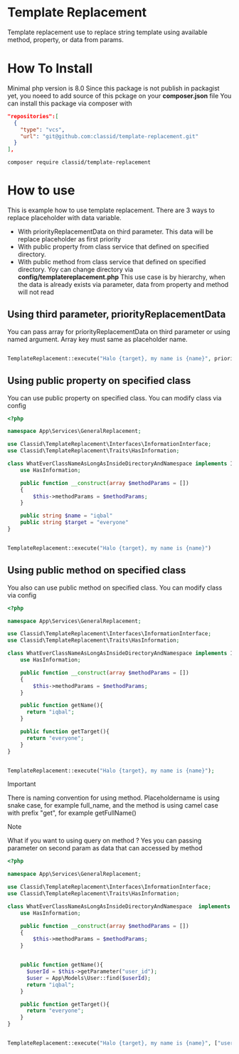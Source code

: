 # Template Replacement
Template replacement use to replace string template using available method, property, or data from params.

# How To Install
Minimal php version is 8.0
Since this package is not publish in packagist yet, you noeed to add source of this pckage on your **composer.json** file
You can install this package via composer with 

```json
"repositories":[
  {
    "type": "vcs",
    "url": "git@github.com:classid/template-replacement.git"
  }
],
```
```
composer require classid/template-replacement
```

# How to use
This is example how to use template replacement. There are 3 ways to replace placeholder with data variable. 
- With priorityReplacementData on third parameter. This data will be replace placeholder as first priority
- With public property from class service that defined on specified directory. 
- With public method from class service that defined on specified directory. Yoy can change directory via **config/templatereplacement.php**
This use case is by hierarchy, when the data is already exists via parameter, data from property and method will not read

## Using third parameter, priorityReplacementData
You can pass array for priorityReplacementData on third parameter or using named argument. Array key must same as placeholder name. 

```php

TemplateReplacement::execute("Halo {target}, my name is {name}", priorityReplacementData: ["name" => "Iqbal"])

```

## Using public property on specified class
You can use public property on specified class. You can modify class via config

```php
<?php

namespace App\Services\GeneralReplacement;

use Classid\TemplateReplacement\Interfaces\InformationInterface;
use Classid\TemplateReplacement\Traits\HasInformation;

class WhatEverClassNameAsLongAsInsideDirectoryAndNamespace implements InformationInterface{
    use HasInformation;

    public function __construct(array $methodParams = [])
    {
        $this->methodParams = $methodParams;
    }

    public string $name = "iqbal"
    public string $target = "everyone"
}


TemplateReplacement::execute("Halo {target}, my name is {name}")
```

## Using public method on specified class
You also can use public method on specified class. You can modify class via config
```php
<?php

namespace App\Services\GeneralReplacement;

use Classid\TemplateReplacement\Interfaces\InformationInterface;
use Classid\TemplateReplacement\Traits\HasInformation;

class WhatEverClassNameAsLongAsInsideDirectoryAndNamespace implements InformationInterface{
    use HasInformation;

    public function __construct(array $methodParams = [])
    {
        $this->methodParams = $methodParams;
    }

    public function getName(){
      return "iqbal";
    }

    public function getTarget(){
      return "everyone";
    }
}


TemplateReplacement::execute("Halo {target}, my name is {name}");
```

> [!IMPORTANT]
> There is naming convention for using method. Placeholdername is using snake case, for example full_name, and the method is using camel case with prefix "get", for example getFullName()


> [!NOTE]
> What if you want to using query on method ? Yes you can passing parameter on second param as data that can accessed by method

```php
<?php

namespace App\Services\GeneralReplacement;

use Classid\TemplateReplacement\Interfaces\InformationInterface;
use Classid\TemplateReplacement\Traits\HasInformation;

class WhatEverClassNameAsLongAsInsideDirectoryAndNamespace  implements InformationInterface{
    use HasInformation;

    public function __construct(array $methodParams = [])
    {
        $this->methodParams = $methodParams;
    }


    public function getName(){
      $userId = $this->getParameter("user_id");
      $user = App\Models\User::find($userId);
      return "iqbal";
    }

    public function getTarget(){
      return "everyone";
    }
}


TemplateReplacement::execute("Halo {target}, my name is {name}", ["user_id" => 1]);
```

